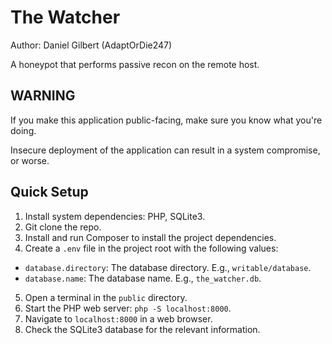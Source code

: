 # The Watcher

Author: Daniel Gilbert (AdaptOrDie247)

A honeypot that performs passive recon on the remote host.

## WARNING

If you make this application public-facing, make sure you know what you're doing.

Insecure deployment of the application can result in a system compromise, or worse.

## Quick Setup

1. Install system dependencies: PHP, SQLite3.
2. Git clone the repo.
3. Install and run Composer to install the project dependencies.
4. Create a `.env` file in the project root with the following values:
- `database.directory`: The database directory. E.g., `writable/database`.
- `database.name`: The database name. E.g., `the_watcher.db`.
5. Open a terminal in the `public` directory.
6. Start the PHP web server: `php -S localhost:8000`.
7. Navigate to `localhost:8000` in a web browser.
8. Check the SQLite3 database for the relevant information.
